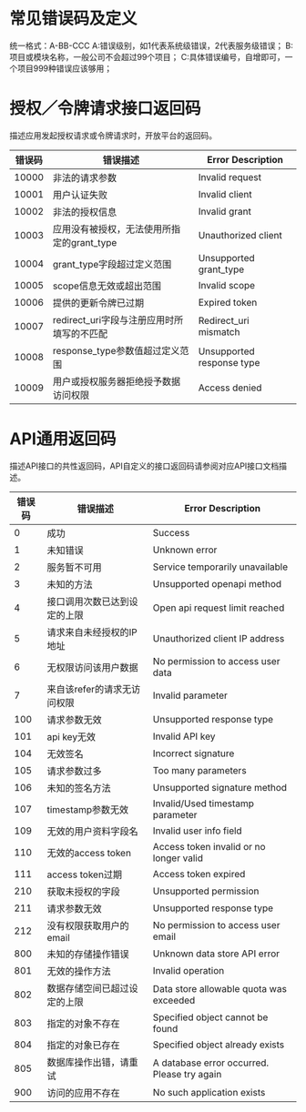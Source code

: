 # 常见错误码及定义



统一格式：A-BB-CCC
 A:错误级别，如1代表系统级错误，2代表服务级错误；
 B:项目或模块名称，一般公司不会超过99个项目；
 C:具体错误编号，自增即可，一个项目999种错误应该够用；



# **授权／令牌请求接口返回码**

描述应用发起授权请求或令牌请求时，开放平台的返回码。

| 错误码 | 错误描述                                   | Error Description         |
| ------ | ------------------------------------------ | ------------------------- |
| 10000  | 非法的请求参数                             | Invalid request           |
| 10001  | 用户认证失败                               | Invalid client            |
| 10002  | 非法的授权信息                             | Invalid grant             |
| 10003  | 应用没有被授权，无法使用所指定的grant_type | Unauthorized client       |
| 10004  | grant_type字段超过定义范围                 | Unsupported grant_type    |
| 10005  | scope信息无效或超出范围                    | Invalid scope             |
| 10006  | 提供的更新令牌已过期                       | Expired token             |
| 10007  | redirect_uri字段与注册应用时所填写的不匹配 | Redirect_uri mismatch     |
| 10008  | response_type参数值超过定义范围            | Unsupported response type |
| 10009  | 用户或授权服务器拒绝授予数据访问权限       | Access denied             |





# **API通用返回码**

描述API接口的共性返回码，API自定义的接口返回码请参阅对应API接口文档描述。



| 错误码 | 错误描述                     | Error Description                           |
| ------ | ---------------------------- | ------------------------------------------- |
| 0      | 成功                         | Success                                     |
| 1      | 未知错误                     | Unknown error                               |
| 2      | 服务暂不可用                 | Service temporarily unavailable             |
| 3      | 未知的方法                   | Unsupported openapi method                  |
| 4      | 接口调用次数已达到设定的上限 | Open api request limit reached              |
| 5      | 请求来自未经授权的IP地址     | Unauthorized client IP address              |
| 6      | 无权限访问该用户数据         | No permission to access user data           |
| 7      | 来自该refer的请求无访问权限  | Invalid parameter                           |
| 100    | 请求参数无效                 | Unsupported response type                   |
| 101    | api key无效                  | Invalid API key                             |
| 104    | 无效签名                     | Incorrect signature                         |
| 105    | 请求参数过多                 | Too many parameters                         |
| 106    | 未知的签名方法               | Unsupported signature method                |
| 107    | timestamp参数无效            | Invalid/Used timestamp parameter            |
| 109    | 无效的用户资料字段名         | Invalid user info field                     |
| 110    | 无效的access token           | Access token invalid or no longer valid     |
| 111    | access token过期             | Access token expired                        |
| 210    | 获取未授权的字段             | Unsupported permission                      |
| 211    | 请求参数无效                 | Unsupported response type                   |
| 212    | 没有权限获取用户的email      | No permission to access user email          |
| 800    | 未知的存储操作错误           | Unknown data store API error                |
| 801    | 无效的操作方法               | Invalid operation                           |
| 802    | 数据存储空间已超过设定的上限 | Data store allowable quota was exceeded     |
| 803    | 指定的对象不存在             | Specified object cannot be found            |
| 804    | 指定的对象已存在             | Specified object already exists             |
| 805    | 数据库操作出错，请重试       | A database error occurred. Please try again |
| 900    | 访问的应用不存在             | No such application exists                  |



 

​    
